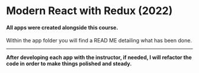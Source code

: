# **Modern React with Redux (2022)**
#### **All apps were created alongside this course.**
Within the app folder you will find a READ ME detailing what has been done.

------------


**After developing each app with the instructor, if needed, I will refactor the code in order to make things polished and steady.**